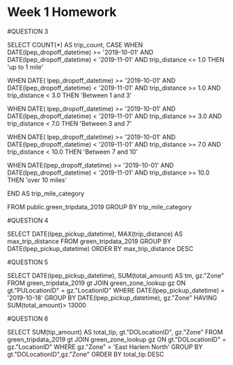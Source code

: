 # Week 1 Homework


#QUESTION 3

SELECT COUNT(*) AS trip_count,
CASE
WHEN DATE(lpep_dropoff_datetime) >= '2019-10-01'
AND DATE(lpep_dropoff_datetime) < '2019-11-01' 
AND trip_distance <= 1.0
THEN 'up to 1 mile'

WHEN DATE(	lpep_dropoff_datetime) >= '2019-10-01'
AND DATE(lpep_dropoff_datetime) < '2019-11-01' 
AND trip_distance >= 1.0
AND trip_distance < 3.0
THEN 'Between 1 and 3'

WHEN DATE(	lpep_dropoff_datetime) >= '2019-10-01'
AND DATE(lpep_dropoff_datetime) < '2019-11-01' 
AND trip_distance >= 3.0
AND trip_distance < 7.0
THEN 'Between 3 and 7'

WHEN DATE(	lpep_dropoff_datetime) >= '2019-10-01'
AND DATE(lpep_dropoff_datetime) < '2019-11-01' 
AND trip_distance >= 7.0
AND trip_distance < 10.0
THEN 'Between 7 and 10'

WHEN DATE(lpep_dropoff_datetime) >= '2019-10-01'
AND DATE(lpep_dropoff_datetime) < '2019-11-01' 
AND trip_distance >= 10.0
THEN 'over 10 miles'

END AS trip_mile_category

FROM public.green_tripdata_2019
GROUP BY trip_mile_category



#QUESTION 4

SELECT DATE(lpep_pickup_datetime),
MAX(trip_distance) AS max_trip_distance
FROM green_tripdata_2019
GROUP BY DATE(lpep_pickup_datetime)
ORDER BY max_trip_distance DESC



#QUESTION 5

SELECT DATE(lpep_pickup_datetime),
SUM(total_amount) AS tm, gz."Zone"
FROM green_tripdata_2019 gt
JOIN green_zone_lookup gz
ON gt."PULocationID" = gz."LocationID"
WHERE DATE(lpep_pickup_datetime) = '2019-10-18'
GROUP BY DATE(lpep_pickup_datetime), gz."Zone"
HAVING SUM(total_amount)> 13000


#QUESTION 6

SELECT SUM(tip_amount) AS total_tip, gt."DOLocationID", gz."Zone"
FROM green_tripdata_2019 gt
JOIN green_zone_lookup gz
ON gt."DOLocationID" = gz."LocationID"
WHERE gz."Zone" = 'East Harlem North'
GROUP BY gt."DOLocationID",gz."Zone"
ORDER BY total_tip DESC
